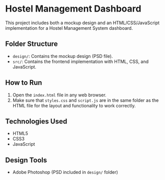 # Hostel Management Dashboard

This project includes both a mockup design and an HTML/CSS/JavaScript implementation for a Hostel Management System dashboard.

## Folder Structure

- `design/`: Contains the mockup design (PSD file).
- `src/`: Contains the frontend implementation with HTML, CSS, and JavaScript.

## How to Run

1. Open the `index.html` file in any web browser.
2. Make sure that `styles.css` and `script.js` are in the same folder as the HTML file for the layout and functionality to work correctly.

## Technologies Used

- HTML5
- CSS3
- JavaScript

## Design Tools

- Adobe Photoshop (PSD included in `design/` folder)
